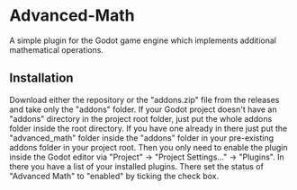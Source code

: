 # Advanced-Math
A simple plugin for the Godot game engine which implements additional mathematical operations.

## Installation

Download either the repository or the "addons.zip" file from the releases and take only the "addons" folder. 
If your Godot project doesn't have an "addons" directory in the project root folder, just put the whole addons folder inside the root directory. If you have one already in there just put the "advanced_math" folder inside the "addons" folder in your pre-existing addons folder in your project root. 
Then you only need to enable the plugin inside the Godot editor via "Project" -> "Project Settings..." -> "Plugins". In there you have a list of your installed plugins. There set the status of "Advanced Math" to "enabled" by ticking the check box.
